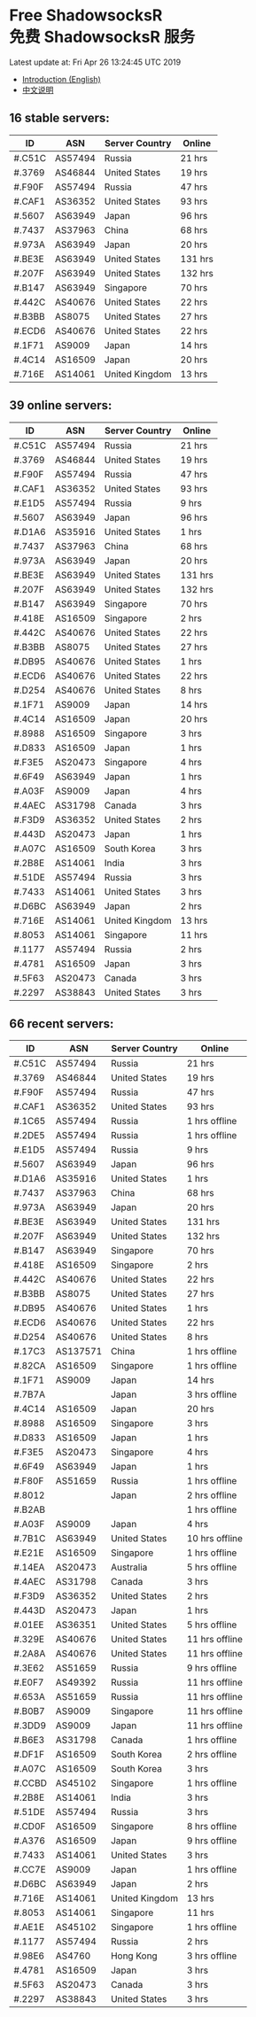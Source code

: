 # Free ShadowsocksR<br>免费 ShadowsocksR 服务

Latest update at: Fri Apr 26 13:24:45 UTC 2019

- [Introduction (English)](https://vision-network.readthedocs.io/en/latest/services/autossr.html)
- [中文说明](https://vision-network.readthedocs.io/zh_CN/latest/services/autossr.html)


## 16 stable servers:

| ID | ASN | Server Country | Online |
| ------ | ------ | ------ | ------ |
| #.C51C | AS57494 | Russia | 21 hrs |
| #.3769 | AS46844 | United States | 19 hrs |
| #.F90F | AS57494 | Russia | 47 hrs |
| #.CAF1 | AS36352 | United States | 93 hrs |
| #.5607 | AS63949 | Japan | 96 hrs |
| #.7437 | AS37963 | China | 68 hrs |
| #.973A | AS63949 | Japan | 20 hrs |
| #.BE3E | AS63949 | United States | 131 hrs |
| #.207F | AS63949 | United States | 132 hrs |
| #.B147 | AS63949 | Singapore | 70 hrs |
| #.442C | AS40676 | United States | 22 hrs |
| #.B3BB | AS8075 | United States | 27 hrs |
| #.ECD6 | AS40676 | United States | 22 hrs |
| #.1F71 | AS9009 | Japan | 14 hrs |
| #.4C14 | AS16509 | Japan | 20 hrs |
| #.716E | AS14061 | United Kingdom | 13 hrs |

## 39 online servers:

| ID | ASN | Server Country | Online |
| ------ | ------ | ------ | ------ |
| #.C51C | AS57494 | Russia | 21 hrs |
| #.3769 | AS46844 | United States | 19 hrs |
| #.F90F | AS57494 | Russia | 47 hrs |
| #.CAF1 | AS36352 | United States | 93 hrs |
| #.E1D5 | AS57494 | Russia | 9 hrs |
| #.5607 | AS63949 | Japan | 96 hrs |
| #.D1A6 | AS35916 | United States | 1 hrs |
| #.7437 | AS37963 | China | 68 hrs |
| #.973A | AS63949 | Japan | 20 hrs |
| #.BE3E | AS63949 | United States | 131 hrs |
| #.207F | AS63949 | United States | 132 hrs |
| #.B147 | AS63949 | Singapore | 70 hrs |
| #.418E | AS16509 | Singapore | 2 hrs |
| #.442C | AS40676 | United States | 22 hrs |
| #.B3BB | AS8075 | United States | 27 hrs |
| #.DB95 | AS40676 | United States | 1 hrs |
| #.ECD6 | AS40676 | United States | 22 hrs |
| #.D254 | AS40676 | United States | 8 hrs |
| #.1F71 | AS9009 | Japan | 14 hrs |
| #.4C14 | AS16509 | Japan | 20 hrs |
| #.8988 | AS16509 | Singapore | 3 hrs |
| #.D833 | AS16509 | Japan | 1 hrs |
| #.F3E5 | AS20473 | Singapore | 4 hrs |
| #.6F49 | AS63949 | Japan | 1 hrs |
| #.A03F | AS9009 | Japan | 4 hrs |
| #.4AEC | AS31798 | Canada | 3 hrs |
| #.F3D9 | AS36352 | United States | 2 hrs |
| #.443D | AS20473 | Japan | 1 hrs |
| #.A07C | AS16509 | South Korea | 3 hrs |
| #.2B8E | AS14061 | India | 3 hrs |
| #.51DE | AS57494 | Russia | 3 hrs |
| #.7433 | AS14061 | United States | 3 hrs |
| #.D6BC | AS63949 | Japan | 2 hrs |
| #.716E | AS14061 | United Kingdom | 13 hrs |
| #.8053 | AS14061 | Singapore | 11 hrs |
| #.1177 | AS57494 | Russia | 2 hrs |
| #.4781 | AS16509 | Japan | 3 hrs |
| #.5F63 | AS20473 | Canada | 3 hrs |
| #.2297 | AS38843 | United States | 3 hrs |

## 66 recent servers:

| ID | ASN | Server Country | Online |
| ------ | ------ | ------ | ------ |
| #.C51C | AS57494 | Russia | 21 hrs |
| #.3769 | AS46844 | United States | 19 hrs |
| #.F90F | AS57494 | Russia | 47 hrs |
| #.CAF1 | AS36352 | United States | 93 hrs |
| #.1C65 | AS57494 | Russia | 1 hrs offline |
| #.2DE5 | AS57494 | Russia | 1 hrs offline |
| #.E1D5 | AS57494 | Russia | 9 hrs |
| #.5607 | AS63949 | Japan | 96 hrs |
| #.D1A6 | AS35916 | United States | 1 hrs |
| #.7437 | AS37963 | China | 68 hrs |
| #.973A | AS63949 | Japan | 20 hrs |
| #.BE3E | AS63949 | United States | 131 hrs |
| #.207F | AS63949 | United States | 132 hrs |
| #.B147 | AS63949 | Singapore | 70 hrs |
| #.418E | AS16509 | Singapore | 2 hrs |
| #.442C | AS40676 | United States | 22 hrs |
| #.B3BB | AS8075 | United States | 27 hrs |
| #.DB95 | AS40676 | United States | 1 hrs |
| #.ECD6 | AS40676 | United States | 22 hrs |
| #.D254 | AS40676 | United States | 8 hrs |
| #.17C3 | AS137571 | China | 1 hrs offline |
| #.82CA | AS16509 | Singapore | 1 hrs offline |
| #.1F71 | AS9009 | Japan | 14 hrs |
| #.7B7A |  | Japan | 3 hrs offline |
| #.4C14 | AS16509 | Japan | 20 hrs |
| #.8988 | AS16509 | Singapore | 3 hrs |
| #.D833 | AS16509 | Japan | 1 hrs |
| #.F3E5 | AS20473 | Singapore | 4 hrs |
| #.6F49 | AS63949 | Japan | 1 hrs |
| #.F80F | AS51659 | Russia | 1 hrs offline |
| #.8012 |  | Japan | 2 hrs offline |
| #.B2AB |  |  | 1 hrs offline |
| #.A03F | AS9009 | Japan | 4 hrs |
| #.7B1C | AS63949 | United States | 10 hrs offline |
| #.E21E | AS16509 | Singapore | 1 hrs offline |
| #.14EA | AS20473 | Australia | 5 hrs offline |
| #.4AEC | AS31798 | Canada | 3 hrs |
| #.F3D9 | AS36352 | United States | 2 hrs |
| #.443D | AS20473 | Japan | 1 hrs |
| #.01EE | AS36351 | United States | 5 hrs offline |
| #.329E | AS40676 | United States | 11 hrs offline |
| #.2A8A | AS40676 | United States | 11 hrs offline |
| #.3E62 | AS51659 | Russia | 9 hrs offline |
| #.E0F7 | AS49392 | Russia | 11 hrs offline |
| #.653A | AS51659 | Russia | 11 hrs offline |
| #.B0B7 | AS9009 | Singapore | 11 hrs offline |
| #.3DD9 | AS9009 | Japan | 11 hrs offline |
| #.B6E3 | AS31798 | Canada | 1 hrs offline |
| #.DF1F | AS16509 | South Korea | 2 hrs offline |
| #.A07C | AS16509 | South Korea | 3 hrs |
| #.CCBD | AS45102 | Singapore | 1 hrs offline |
| #.2B8E | AS14061 | India | 3 hrs |
| #.51DE | AS57494 | Russia | 3 hrs |
| #.CD0F | AS16509 | Singapore | 8 hrs offline |
| #.A376 | AS16509 | Japan | 9 hrs offline |
| #.7433 | AS14061 | United States | 3 hrs |
| #.CC7E | AS9009 | Japan | 1 hrs offline |
| #.D6BC | AS63949 | Japan | 2 hrs |
| #.716E | AS14061 | United Kingdom | 13 hrs |
| #.8053 | AS14061 | Singapore | 11 hrs |
| #.AE1E | AS45102 | Singapore | 1 hrs offline |
| #.1177 | AS57494 | Russia | 2 hrs |
| #.98E6 | AS4760 | Hong Kong | 3 hrs offline |
| #.4781 | AS16509 | Japan | 3 hrs |
| #.5F63 | AS20473 | Canada | 3 hrs |
| #.2297 | AS38843 | United States | 3 hrs |


